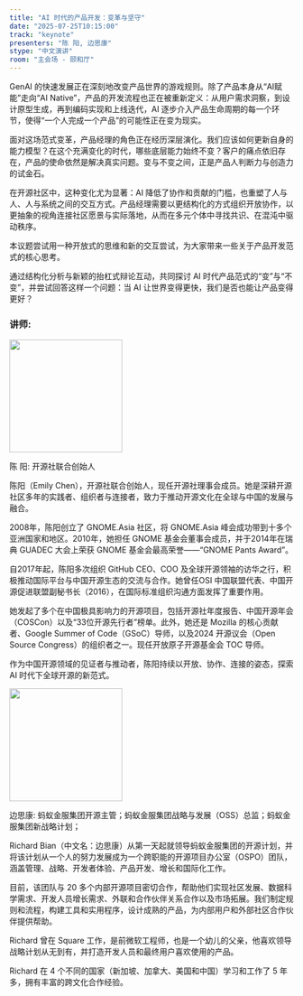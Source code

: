 ```yaml
---
title: "AI 时代的产品开发：变革与坚守"
date: "2025-07-25T10:15:00"
track: "keynote"
presenters: "陈 阳, 边思康"
stype: "中文演讲"
room: "主会场 - 颐和厅"
---
```


GenAI 的快速发展正在深刻地改变产品世界的游戏规则。除了产品本身从“AI赋能”走向“AI Native”，产品的开发流程也正在被重新定义：从用户需求洞察，到设计原型生成，再到编码实现和上线迭代，AI 逐步介入产品生命周期的每一个环节，使得“一个人完成一个产品”的可能性正在变为现实。

面对这场范式变革，产品经理的角色正在经历深层演化。我们应该如何更新自身的能力模型？在这个充满变化的时代，哪些底层能力始终不变？客户的痛点依旧存在，产品的使命依然是解决真实问题。变与不变之间，正是产品人判断力与创造力的试金石。

在开源社区中，这种变化尤为显著：AI 降低了协作和贡献的门槛，也重塑了人与人、人与系统之间的交互方式。产品经理需要以更结构化的方式组织开放协作，以更抽象的视角连接社区愿景与实际落地，从而在多元个体中寻找共识、在混沌中驱动秩序。

本议题尝试用一种开放式的思维和新的交互尝试，为大家带来一些关于产品开发范式的核心思考。

通过结构化分析与新颖的抬杠式辩论互动，共同探讨 AI 时代产品范式的“变”与“不变”，并尝试回答这样一个问题：当 AI 让世界变得更快，我们是否也能让产品变得更好？


### 讲师:


<img src="https://sessionize.com/image/03d2-400o400o1-PgTasoNFtf9qMXqvRiNybj.jpg" width="200" /><br/>

陈 阳: 开源社联合创始人

陈阳（Emily Chen），开源社联合创始人，现任开源社理事会成员。她是深耕开源社区多年的实践者、组织者与连接者，致力于推动开源文化在全球与中国的发展与融合。

2008年，陈阳创立了 GNOME.Asia 社区，将 GNOME.Asia 峰会成功带到十多个亚洲国家和地区。2010年，她担任 GNOME 基金会董事会成员，并于2014年在瑞典 GUADEC 大会上荣获 GNOME 基金会最高荣誉——“GNOME Pants Award”。

自2017年起，陈阳多次组织 GitHub CEO、COO 及全球开源领袖的访华之行，积极推动国际平台与中国开源生态的交流与合作。她曾任OSI 中国联盟代表、中国开源促进联盟副秘书长（2016），在国际标准组织沟通方面发挥了重要作用。

她发起了多个在中国极具影响力的开源项目，包括开源社年度报告、中国开源年会（COSCon）以及“33位开源先行者”榜单。此外，她还是 Mozilla 的核心贡献者、Google Summer of Code（GSoC）导师，以及2024 开源议会（Open Source Congress）的组织者之一。现任开放原子开源基金会 TOC 导师。

作为中国开源领域的见证者与推动者，陈阳持续以开放、协作、连接的姿态，探索 AI 时代下全球开源的新范式。

<img src="https://sessionize.com/image/df9c-400o400o1-JxJKGtYBLsiVkKLveRtFTA.png" width="200" /><br/>

边思康: 蚂蚁金服集团开源主管；蚂蚁金服集团战略与发展（OSS）总监；蚂蚁金服集团新战略计划；

Richard Bian（中文名：边思康）从第一天起就领导蚂蚁金服集团的开源计划，并将该计划从一个人的努力发展成为一个跨职能的开源项目办公室（OSPO）团队，涵盖管理、战略、开发者体验、产品开发、增长和国际化工作。

目前，该团队与 20 多个内部开源项目密切合作，帮助他们实现社区发展、数据科学需求、开发人员增长需求、外联和合作伙伴关系合作以及市场拓展。我们制定规则和流程，构建工具和实用程序，设计成熟的产品，为内部用户和外部社区合作伙伴提供帮助。

Richard 曾在 Square 工作，是前微软工程师，也是一个幼儿的父亲，他喜欢领导战略计划从无到有，并打造开发人员和最终用户喜欢使用的产品。

Richard 在 4 个不同的国家（新加坡、加拿大、美国和中国）学习和工作了 5 年多，拥有丰富的跨文化合作经验。